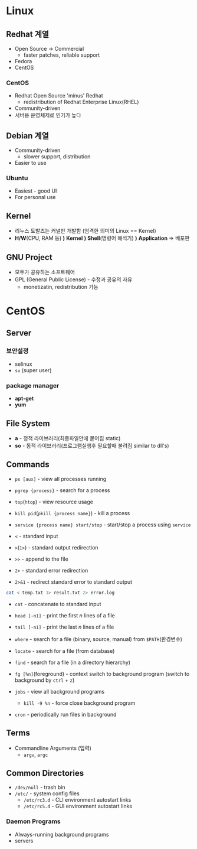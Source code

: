 # Linux

## Redhat 계열
* Open Source -> Commercial
  * faster patches, reliable support
* Fedora
* CentOS

### CentOS
* Redhat Open Source 'minus' Redhat
  * redistribution of Redhat Enterprise Linux(RHEL)
* Community-driven
* 서버용 운영체제로 인기가 높다

## Debian 계열
* Community-driven
  * slower support, distribution
* Easier to use

### Ubuntu
* Easiest - good UI
* For personal use

## Kernel
* 리누스 토발즈는 커널만 개발함 (엄격한 의미의 Linux == Kernel)
* **H/W**(CPU, RAM 등) **)** **Kernel** **)** **Shell**(명령어 해석기) **)** **Application** => 베포판

## GNU Project
* 모두가 공유하는 소프트웨어
* GPL (General Public License) - 수정과 공유의 자유
  * monetizatin, redistribution 가능


# CentOS

## Server

### 보안설정
* selinux
* `su` (super user)

### package manager
* **apt-get**
* **yum**

## File System
* **a** - 정적 라이브러리(최종파일안에 묻어짐 static)
* **so** - 동적 라이브러리(프로그램실행후 필요할때 불려짐 similar to dll's)


## Commands

* `ps [aux]` - view all processes running
* `pgrep {process}` - search for a process
* `top`(`htop`) - view resource usage
* `kill pid`(`pkill {process name}`) - kill a process
* `service {process name} start/stop` - start/stop a process using `service`

* `<` - standard input
* `>`(`1>`) - standard output redirection
* `>>` - append to the file
* `2>` - standard error redirection
* `2>&1` - redirect standard error to standard output
```bash
cat < temp.txt 1> result.txt 2> error.log
```
* `cat` - concatenate to standard input
* `head [-n1]` - print the first *n* lines of a file
* `tail [-n1]` - print the last *n* lines of a file

* `where` - search for a file (binary, source, manual) from `$PATH`(환경변수)
* `locate` - search for a file (from database)
* `find` - search for a file (in a directory hierarchy)

* `fg [%n]`(foreground) - context switch to background program (switch to background by `ctrl` + `z`)
* `jobs` - view all background programs 
  * `kill -9 %n` - force close background program

* `cron` - periodically run files in background

## Terms
* Commandline Arguments (입력)
  * `argv`, `argc`


## Common Directories

* `/dev/null` - trash bin
* `/etc/` - system config files
  * `/etc/rc3.d` - CLI environment autostart links
  * `/etc/rc5.d` - GUI environment autostart links


### Daemon Programs
* Always-running background programs
* servers